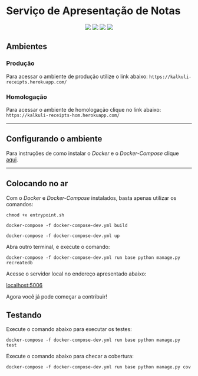 # Serviço de Apresentação de Notas    

<div style="text-align: center"> 

<a href="[![Build Status](https://travis-ci.com/Kalkuli/2018.2-Kalkuli_Receipts.svg?branch=master)](https://travis-ci.com/Kalkuli/2018.2-Kalkuli_Receipts)"><img src="https://travis-ci.com/Kalkuli/2018.2-Kalkuli_Receipts.svg?branch=master" /></a>
<a href="https://codeclimate.com/github/Kalkuli/2018.2-Kalkuli_Receipts/test_coverage"><img src="https://api.codeclimate.com/v1/badges/320b61421f14848cee61/test_coverage" /></a>
<a href="https://codeclimate.com/github/Kalkuli/2018.2-Kalkuli_Receipts/maintainability"><img src="https://api.codeclimate.com/v1/badges/320b61421f14848cee61/maintainability" /></a>
<a href="https://opensource.org/licenses/GPL-3.0"><img src="https://img.shields.io/badge/license-GPL-%235DA8C1.svg"/></a>

 </div> 


## Ambientes

### Produção
Para acessar o ambiente de produção utilize o link abaixo: 
```https://kalkuli-receipts.herokuapp.com/```

### Homologação
Para acessar o ambiente de homologação clique no link abaixo:
```https://kalkuli-receipts-hom.herokuapp.com/```

***   


## Configurando o ambiente     

Para instruções de como instalar o _Docker_ e o _Docker-Compose_ clique [aqui](https://github.com/Kalkuli/2018.2-Kalkuli_Front-End/blob/master/README.md).

***   


## Colocando no ar
Com o _Docker_ e _Docker-Compose_ instalados, basta apenas utilizar os comandos:

```
chmod +x entrypoint.sh

docker-compose -f docker-compose-dev.yml build

docker-compose -f docker-compose-dev.yml up
```

Abra outro terminal, e execute o comando:


```
docker-compose -f docker-compose-dev.yml run base python manage.py recreatedb
```


Acesse o servidor local no endereço apresentado abaixo:

[localhost:5006](http://localhost:5006/)     


Agora você já pode começar a contribuir!


## Testando

Execute o comando abaixo para executar os testes:

 ```
 docker-compose -f docker-compose-dev.yml run base python manage.py test
 ```

Execute o comando abaixo para checar a cobertura:   

 ```
 docker-compose -f docker-compose-dev.yml run base python manage.py cov   
 ```
